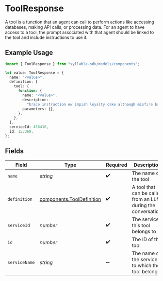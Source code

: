 # ToolResponse

A tool is a function that an agent can call to perform actions like accessing databases,
making API calls, or processing data. For an agent to have access to a tool, the prompt
associated with that agent should be linked to the tool and include instructions to use it.

## Example Usage

```typescript
import { ToolResponse } from "syllable-sdk/models/components";

let value: ToolResponse = {
  name: "<value>",
  definition: {
    tool: {
      function: {
        name: "<value>",
        description:
          "brace instruction ew impish loyalty cake although misfire breastplate whenever",
        parameters: {},
      },
    },
  },
  serviceId: 456410,
  id: 153369,
};
```

## Fields

| Field                                                                  | Type                                                                   | Required                                                               | Description                                                            |
| ---------------------------------------------------------------------- | ---------------------------------------------------------------------- | ---------------------------------------------------------------------- | ---------------------------------------------------------------------- |
| `name`                                                                 | *string*                                                               | :heavy_check_mark:                                                     | The name of the tool                                                   |
| `definition`                                                           | [components.ToolDefinition](../../models/components/tooldefinition.md) | :heavy_check_mark:                                                     | A tool that can be called from an LLM during the conversation.         |
| `serviceId`                                                            | *number*                                                               | :heavy_check_mark:                                                     | The service this tool belongs to                                       |
| `id`                                                                   | *number*                                                               | :heavy_check_mark:                                                     | The ID of the tool                                                     |
| `serviceName`                                                          | *string*                                                               | :heavy_minus_sign:                                                     | The name of the service to which the tool belongs                      |